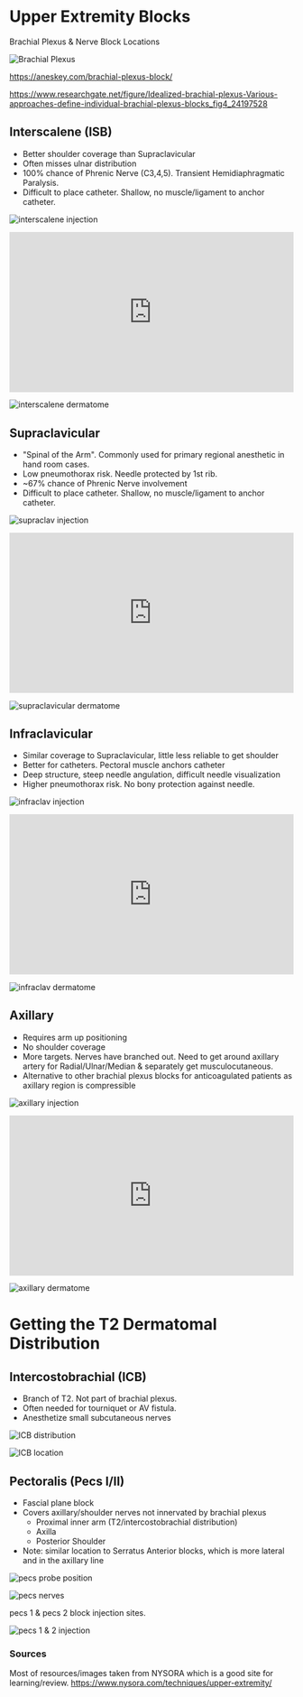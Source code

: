 # Upper Extremity Blocks

Brachial Plexus & Nerve Block Locations

![Brachial Plexus](brachial-plexus-blocks.ppm)

<https://aneskey.com/brachial-plexus-block/>

<https://www.researchgate.net/figure/Idealized-brachial-plexus-Various-approaches-define-individual-brachial-plexus-blocks_fig4_24197528>

## Interscalene (ISB)

* Better shoulder coverage than Supraclavicular
* Often misses ulnar distribution
* 100% chance of Phrenic Nerve (C3,4,5).  Transient Hemidiaphragmatic Paralysis.
* Difficult to place catheter.  Shallow, no muscle/ligament to anchor catheter.

![interscalene injection](interscalene-injection.jpg)

<!-- Interscalene Block Video -->
<div>
  <div style="position:relative;padding-top:56.25%;">
    <iframe src="https://www.youtube.com/embed/7DRPiS3ZrVo" frameborder="0" allowfullscreen
      style="position:absolute;top:0;left:0;width:100%;height:100%;"></iframe>
  </div>
</div>

![interscalene dermatome](interscalene-dermatome.jpg)

## Supraclavicular

* "Spinal of the Arm".  Commonly used for primary regional anesthetic in hand room cases.
* Low pneumothorax risk.  Needle protected by 1st rib.
* ~67% chance of Phrenic Nerve involvement
* Difficult to place catheter.  Shallow, no muscle/ligament to anchor catheter.

![supraclav injection](supraclav-injection.jpg)

<!-- Supraclavicular Block Video -->
<div>
  <div style="position:relative;padding-top:56.25%;">
    <iframe src="https://www.youtube.com/embed/y-p9We5i23M" frameborder="0" allowfullscreen
      style="position:absolute;top:0;left:0;width:100%;height:100%;"></iframe>
  </div>
</div>

![supraclavicular dermatome](supraclav-dermatome.jpg)

## Infraclavicular

* Similar coverage to Supraclavicular, little less reliable to get shoulder
* Better for catheters.  Pectoral muscle anchors catheter
* Deep structure, steep needle angulation, difficult needle visualization
* Higher pneumothorax risk.  No bony protection against needle.

![infraclav injection](infraclav-injection.jpg)

<!-- Infraclavicular Block Video -->
<div>
  <div style="position:relative;padding-top:56.25%;">
    <iframe src="https://www.youtube.com/embed/eLaz7tjPmmc" frameborder="0" allowfullscreen
      style="position:absolute;top:0;left:0;width:100%;height:100%;"></iframe>
  </div>
</div>

![infraclav dermatome](infraclav-dermatome.jpg)

## Axillary

* Requires arm up positioning
* No shoulder coverage
* More targets.  Nerves have branched out.  Need to get around axillary artery for Radial/Ulnar/Median & separately get musculocutaneous.
* Alternative to other brachial plexus blocks for anticoagulated patients as axillary region is compressible

![axillary injection](axillary-injection.jpg)

<!-- Axillary Block Video -->
<div>
  <div style="position:relative;padding-top:56.25%;">
    <iframe src="https://www.youtube.com/embed/Iega6O6IQM8" frameborder="0" allowfullscreen
      style="position:absolute;top:0;left:0;width:100%;height:100%;"></iframe>
  </div>
</div>

![axillary dermatome](axillary-dermatome.jpg)

# Getting the T2 Dermatomal Distribution

## Intercostobrachial (ICB)

* Branch of T2.  Not part of brachial plexus.
* Often needed for tourniquet or AV fistula.
* Anesthetize small subcutaneous nerves

![ICB distribution](ICB-distribution.jpg)

![ICB location](ICB-location.jpg)

## Pectoralis (Pecs I/II)

* Fascial plane block
* Covers axillary/shoulder nerves not innervated by brachial plexus
  * Proximal inner arm (T2/intercostobrachial distribution)
  * Axilla
  * Posterior Shoulder
* Note: similar location to Serratus Anterior blocks, which is more lateral and in the axillary line

![pecs probe position](pecs-probe-position.jpg)

![pecs nerves](pecs-nerves.jpg)

pecs 1 & pecs 2 block injection sites.

![pecs 1 & 2 injection](pecs-1-2-injection.jpg)

### Sources

Most of resources/images taken from NYSORA which is a good site for learning/review.
<https://www.nysora.com/techniques/upper-extremity/>
